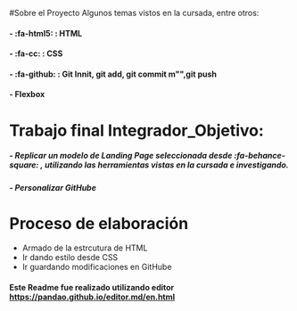 #Sobre el Proyecto
Algunos temas vistos en la cursada, entre otros:
#### - :fa-html5: : HTML
#### - :fa-cc: : CSS
#### - :fa-github: : Git Innit, git add, git commit m"",git push
#### - Flexbox
# Trabajo final Integrador_Objetivo:
##### - Replicar un modelo de Landing Page seleccionada desde :fa-behance-square: , utilizando las herramientas vistas en la cursada e investigando.

##### - Personalizar GitHube

# Proceso de elaboración
-  Armado de la estrcutura de HTML
-  Ir dando estilo desde CSS
-  Ir guardando modificaciones en GitHube

####  Este Readme fue realizado utilizando editor https://pandao.github.io/editor.md/en.html

